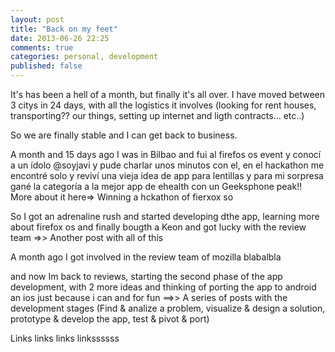 ```yaml
---
layout: post
title: "Back on my feet"
date: 2013-06-26 22:25
comments: true
categories: personal, development
published: false
---
```


It's has been a hell of a month, but finally it's all over. I have moved between 3 citys in 24 days, with all the logistics it involves (looking for rent houses, transporting?? our things, setting up internet and ligth contracts... etc..)

So we are finally stable and I can get back to business.

A month and 15 days ago I was in Bilbao and fui al firefos os event y conocí a un ídolo @soyjavi y pude charlar unos minutos con el, en el hackathon me encontré solo y reviví una vieja idea de app para lentillas y para mi sorpresa gané la categoría a la mejor app de ehealth con un Geeksphone peak!! More about it here=> Winning a hckathon of fierxox so

So I got an adrenaline rush and started developing dthe app, learning more about firefox os and finally bougth a Keon and got lucky with the review team
=>> Another post with all of this

A month ago I got involved in the review team of mozilla blabalbla

and now Im back to reviews, starting the second phase of the app development, with 2 more ideas and thinking of porting the app to android an ios just because i can and for fun
==>> A series of posts with the development stages (Find & analize a problem, visualize & design a solution, prototype & develop the app, test & pivot & port)

Links links links linkssssss
